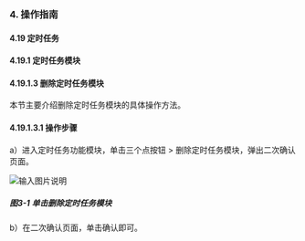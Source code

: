 ### 4. 操作指南

#### 4.19 定时任务

#### 4.19.1 定时任务模块

#### 4.19.1.3 删除定时任务模块

本节主要介绍删除定时任务模块的具体操作方法。

#### 4.19.1.3.1 操作步骤

a）进入定时任务功能模块，单击三个点按钮 > 删除定时任务模块，弹出二次确认页面。

![输入图片说明](../../../../../images/SoFlu%EF%BC%88%E5%90%8E%E7%AB%AF%EF%BC%89%E5%BC%80%E5%8F%91%E5%B9%B3%E5%8F%B0/1.%20%E6%9C%80%E6%96%B0%E7%89%88%E6%9C%AC%20-%20%E6%9B%B4%E6%96%B0%E6%97%A5%E6%9C%9F%20-%202022.10.08/4.%20%E6%93%8D%E4%BD%9C%E6%8C%87%E5%8D%97/19.%20%E5%AE%9A%E6%97%B6%E4%BB%BB%E5%8A%A1/1.%20%E5%AE%9A%E6%97%B6%E4%BB%BB%E5%8A%A1%E6%A8%A1%E5%9D%97/3-1.png)

##### 图3-1 单击删除定时任务模块

b）在二次确认页面，单击确认即可。
